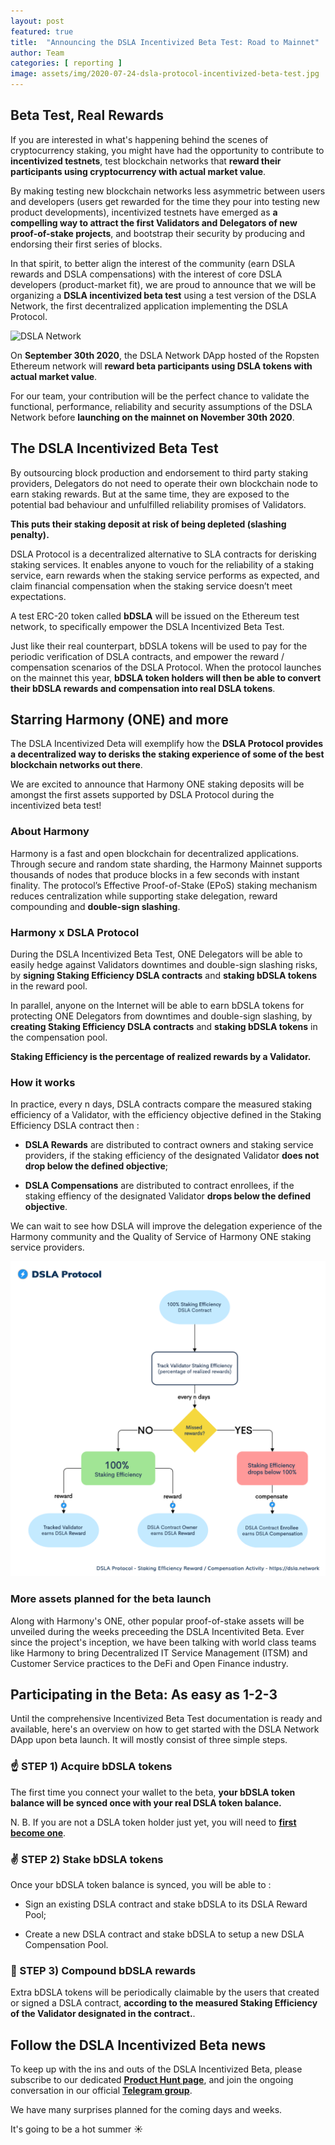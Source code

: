 ```yaml
---
layout: post
featured: true
title:  "Announcing the DSLA Incentivized Beta Test: Road to Mainnet"
author: Team
categories: [ reporting ]
image: assets/img/2020-07-24-dsla-protocol-incentivized-beta-test.jpg
---
```


## Beta Test, Real Rewards

If you are interested in what's happening behind the scenes of cryptocurrency staking, you might have had the opportunity to contribute to **incentivized testnets**, test blockchain networks that **reward their participants using cryptocurrency with actual market value**.

By making testing new blockchain networks less asymmetric between users and developers (users get rewarded for the time they pour into testing new product developments), incentivized testnets have emerged as **a compelling way to attract the first Validators and Delegators of new proof-of-stake projects**, and bootstrap their security by producing and endorsing their first series of blocks.

In that spirit, to better align the interest of the community (earn DSLA rewards and DSLA compensations) with the interest of core DSLA developers (product-market fit), we are proud to announce that we will be organizing a **DSLA incentivized beta test** using a test version of the DSLA Network, the first decentralized application implementing the DSLA Protocol. 

![DSLA Network](https://storage.googleapis.com/stacktical-public/dsla_network.png)

On **September 30th 2020**, the DSLA Network DApp hosted of the Ropsten Ethereum network will **reward beta participants using DSLA tokens with actual market value**.

For our team, your contribution will be the perfect chance to validate the functional, performance, reliability and security assumptions of the DSLA Network before **launching on the mainnet on November 30th 2020**.

## The DSLA Incentivized Beta Test

By outsourcing block production and endorsement to third party staking providers, Delegators do not need to operate their own blockchain node to earn staking rewards. But at the same time, they are exposed to the potential bad behaviour and unfulfilled reliability promises of Validators.

**This puts their staking deposit at risk of being depleted (slashing penalty).**

DSLA Protocol is a decentralized alternative to SLA contracts for derisking staking services. It enables anyone to vouch for the reliability of a staking service, earn rewards when the staking service performs as expected, and claim financial compensation when the staking service doesn’t meet expectations.

A test ERC-20 token called **bDSLA** will be issued on the Ethereum test network, to specifically empower the DSLA Incentivized Beta Test.  

Just like their real counterpart, bDSLA tokens will be used to pay for the periodic verification of DSLA contracts, and empower the reward / compensation scenarios of the DSLA Protocol.  When the protocol launches on the mainnet this year, **bDSLA token holders will then be able to convert their bDSLA rewards and compensation into real DSLA tokens**.  

## Starring Harmony (ONE) and more

The DSLA Incentivized Deta will exemplify how the **DSLA Protocol provides a decentralized way to derisks the staking experience of some of the best blockchain networks out there**. 

We are excited to announce that Harmony ONE staking deposits will be amongst the first assets supported by DSLA Protocol during the incentivized beta test!

### About Harmony

Harmony is a fast and open blockchain for decentralized applications. Through secure and random state sharding, the Harmony Mainnet supports thousands of nodes that produce blocks in a few seconds with instant finality. The protocol’s Effective Proof-of-Stake (EPoS) staking mechanism reduces centralization while supporting stake delegation, reward compounding and **double-sign slashing**.

### Harmony x DSLA Protocol

During the DSLA Incentivized Beta Test, ONE Delegators will be able to easily hedge against Validators downtimes and double-sign slashing risks, by **signing Staking Efficiency DSLA contracts** and **staking bDSLA tokens** in the reward pool.

In parallel, anyone on the Internet will be able to earn bDSLA tokens for protecting ONE Delegators from downtimes and double-sign slashing, by **creating Staking Efficiency DSLA contracts** and **staking bDSLA tokens** in the compensation pool.

**Staking Efficiency is the percentage of realized rewards by a Validator.**

### How it works

In practice, every n days, DSLA contracts compare the measured staking efficiency of a Validator, with the efficiency objective defined in the Staking Efficiency DSLA contract then :

* **DSLA Rewards** are distributed to contract owners and staking service providers, if the staking efficiency of the designated Validator **does not drop below the defined objective**;

* **DSLA Compensations** are distributed to contract enrollees, if the staking effiency of the designated Validator **drops below the defined objective**.

We can wait to see how DSLA will improve the delegation experience of the Harmony community and the Quality of Service of Harmony ONE staking service providers.

![activity_staking-efficiency-dsla.png](/assets/img/2020-07-24-dsla-protocol-incentivized-beta-test_activity_staking-efficiency-dsla.png)

### More assets planned for the beta launch

Along with Harmony's ONE, other popular proof-of-stake assets will be unveiled during the weeks preceeding the DSLA Incentivited Beta. Ever since the project's inception, we have been talking with world class teams like Harmony to bring Decentralized IT Service Management (ITSM) and Customer Service practices to the DeFi and Open Finance industry.

## Participating in the Beta: As easy as 1-2-3

Until the comprehensive Incentivized Beta Test documentation is ready and available, here's an overview on how to get started with the DSLA Network DApp upon beta launch. It will mostly consist of three simple steps.

### ☝️ STEP 1) Acquire bDSLA tokens  

The first time you connect your wallet to the beta, **your bDSLA token balance will be synced once with your real DSLA token balance.**  

N. B. If you are not a DSLA token holder just yet, you will need to **[first become one](https://www.probit.com/app/exchange/DSLA-USDT)**.  

### ✌️ STEP 2) Stake bDSLA tokens

Once your bDSLA token balance is synced, you will be able to :  

* Sign an existing DSLA contract and stake bDSLA to its DSLA Reward Pool;

* Create a new DSLA contract and stake bDSLA to setup a new DSLA Compensation Pool.

### 🤟 STEP 3) Compound bDSLA rewards

Extra bDSLA tokens will be periodically claimable by the users that created or signed a DSLA contract, **according to the measured Staking Efficiency of the Validator designated in the contract.**.


## Follow the DSLA Incentivized Beta news

To keep up with the ins and outs of the DSLA Incentivized Beta, please subscribe to our dedicated **[Product Hunt page](https://www.producthunt.com/upcoming/dsla-network)**, and join the ongoing conversation in our official **[Telegram group](https://t.me/stacktical)**.  

We have many surprises planned for the coming days and weeks. 

It's going to be a hot summer ☀️

